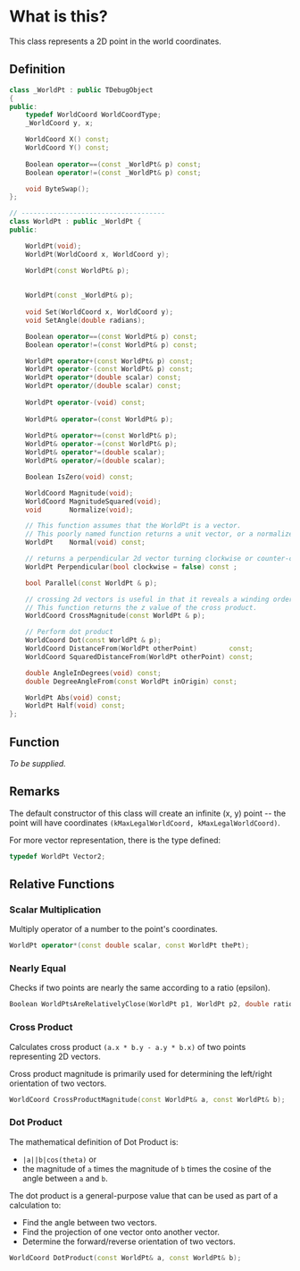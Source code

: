 # What is this?

This class represents a 2D point in the world coordinates.

## Definition

```cpp
class _WorldPt : public TDebugObject
{
public:
	typedef WorldCoord WorldCoordType;
	_WorldCoord y, x;

	WorldCoord X() const;
	WorldCoord Y() const;
	
	Boolean operator==(const _WorldPt& p) const;
	Boolean operator!=(const _WorldPt& p) const;

	void ByteSwap();
};

// ------------------------------------
class WorldPt : public _WorldPt {
public:

	WorldPt(void);
	WorldPt(WorldCoord x, WorldCoord y);

	WorldPt(const WorldPt& p);
	
	
	WorldPt(const _WorldPt& p);
	
	void Set(WorldCoord x, WorldCoord y);
	void SetAngle(double radians);

	Boolean operator==(const WorldPt& p) const;
	Boolean operator!=(const WorldPt& p) const;

	WorldPt operator+(const WorldPt& p) const;
	WorldPt operator-(const WorldPt& p) const;
	WorldPt	operator*(double scalar) const;
	WorldPt	operator/(double scalar) const;
	
	WorldPt operator-(void) const;
	
	WorldPt& operator=(const WorldPt& p);
	
	WorldPt& operator+=(const WorldPt& p);
	WorldPt& operator-=(const WorldPt& p);
	WorldPt& operator*=(double scalar);
	WorldPt& operator/=(double scalar);

	Boolean IsZero(void) const;

	WorldCoord Magnitude(void);
	WorldCoord MagnitudeSquared(void);
	void       Normalize(void);

	// This function assumes that the WorldPt is a vector. 
	// This poorly named function returns a unit vector, or a normalized vector, NOT a perpendicular vector.
	WorldPt    Normal(void) const;

	// returns a perpendicular 2d vector turning clockwise or counter-clockwise depending on the parameter
	WorldPt Perpendicular(bool clockwise = false) const ;

	bool Parallel(const WorldPt & p);

	// crossing 2d vectors is useful in that it reveals a winding order.
	// This function returns the z value of the cross product.
	WorldCoord CrossMagnitude(const WorldPt & p);

	// Perform dot product
	WorldCoord Dot(const WorldPt & p);
	WorldCoord DistanceFrom(WorldPt otherPoint)        const;
	WorldCoord SquaredDistanceFrom(WorldPt otherPoint) const;

	double AngleInDegrees(void) const;
	double DegreeAngleFrom(const WorldPt inOrigin) const;

	WorldPt Abs(void) const;
	WorldPt Half(void) const;
};
```

## Function

*To be supplied.*

## Remarks

The default constructor of this class will create an infinite (x, y) point -- the point will have coordinates `(kMaxLegalWorldCoord, kMaxLegalWorldCoord)`.

For more vector representation, there is the type defined:

```cpp
typedef WorldPt Vector2;
```

## Relative Functions

### Scalar Multiplication

Multiply operator of a number to the point's coordinates.

```cpp
WorldPt operator*(const double scalar, const WorldPt thePt);
```

### Nearly Equal

Checks if two points are nearly the same according to a ratio (epsilon).

```cpp
Boolean WorldPtsAreRelativelyClose(WorldPt p1, WorldPt p2, double ratio = 1e-7);
```

### Cross Product

Calculates cross product `(a.x * b.y - a.y * b.x)` of two points representing 2D vectors.

Cross product magnitude is primarily used for determining the left/right orientation of two vectors.

```cpp
WorldCoord CrossProductMagnitude(const WorldPt& a, const WorldPt& b);
```

### Dot Product

The mathematical definition of Dot Product is:
- `|a||b|cos(theta)` or 
- the magnitude of `a` times the magnitude of `b` times the cosine of the angle between `a` and `b`.

The dot product is a general-purpose value that can be used as part of a calculation to:
- Find the angle between two vectors.
- Find the projection of one vector onto another vector.
- Determine the forward/reverse orientation of two vectors.

```cpp
WorldCoord DotProduct(const WorldPt& a, const WorldPt& b);
```